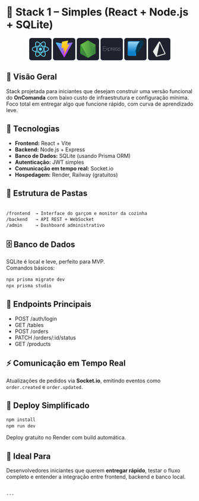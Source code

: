 # 🧱 Stack 1 – Simples (React + Node.js + SQLite)

<div align="center">
<img alt="React" height="60" width="60" src="assets/React.svg">
<img alt="Vite" height="60" width="60" src="assets/Vite.svg">
<img alt="NodeJS" height="60" width="60" src="assets/NodeJS.svg">
<img alt="ExpressJS" height="60" width="60" src="assets/ExpressJS.svg">
<img alt="SQLite" height="60" width="60" src="assets/SQLite.svg">
<img alt="PrismaORM" height="60" width="60" src="assets/PrismaORM.svg">
</div>


## 🎯 Visão Geral
Stack projetada para iniciantes que desejam construir uma versão funcional do **OnComanda** com baixo custo de infraestrutura e configuração mínima. Foco total em entregar algo que funcione rápido, com curva de aprendizado leve.

## 🧩 Tecnologias
- **Frontend:** React + Vite  
- **Backend:** Node.js + Express  
- **Banco de Dados:** SQLite (usando Prisma ORM)  
- **Autenticação:** JWT simples  
- **Comunicação em tempo real:** Socket.io  
- **Hospedagem:** Render, Railway (gratuitos)

## 🚀 Estrutura de Pastas
```

/frontend  → Interface do garçom e monitor da cozinha
/backend   → API REST + WebSocket
/admin     → Dashboard administrativo

````

## 🗄️ Banco de Dados
SQLite é local e leve, perfeito para MVP.  
Comandos básicos:
```bash
npx prisma migrate dev
npx prisma studio
````

## 🔌 Endpoints Principais

* POST /auth/login
* GET /tables
* POST /orders
* PATCH /orders/:id/status
* GET /products

## ⚡ Comunicação em Tempo Real

Atualizações de pedidos via **Socket.io**, emitindo eventos como `order.created` e `order.updated`.

## 🧰 Deploy Simplificado

```bash
npm install
npm run dev
```

Deploy gratuito no Render com build automática.

## 🧠 Ideal Para

Desenvolvedores iniciantes que querem **entregar rápido**, testar o fluxo completo e entender a integração entre frontend, backend e banco local.

````

---
